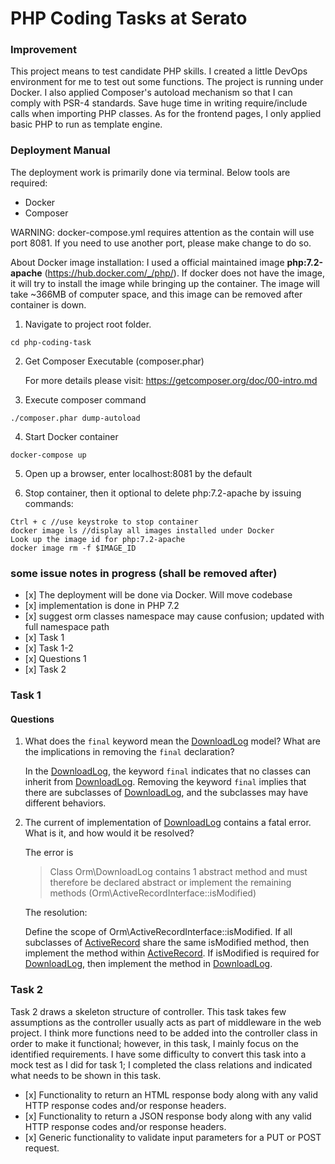 # PHP Coding Tasks at Serato

### Improvement
This project means to test candidate PHP skills. I created a little DevOps environment for me to test out some functions. The project is running under Docker. I also applied Composer's autoload mechanism so that I can comply with PSR-4 standards. Save huge time in writing require/include calls when importing PHP classes. As for the frontend pages, I only applied basic PHP to run as template engine.

### Deployment Manual
The deployment work is primarily done via terminal. Below tools are required:

- Docker
- Composer

WARNING: docker-compose.yml requires attention as the contain will use port 8081. If you need to use another port, please make change to do so.

About Docker image installation: I used a official maintained image <b>php:7.2-apache</b> (https://hub.docker.com/_/php/). If docker does not have the image, it will try to install the image while bringing up the container. The image will take ~366MB of computer space, and this image can be removed after container is down.

1. Navigate to project root folder.
```
cd php-coding-task
```
2. Get Composer Executable (composer.phar)

    For more details please visit: https://getcomposer.org/doc/00-intro.md

3. Execute composer command
```
./composer.phar dump-autoload
```

4. Start Docker container
```
docker-compose up
```

5. Open up a browser, enter localhost:8081 by the default

6. Stop container, then it optional to delete php:7.2-apache by issuing commands:
```
Ctrl + c //use keystroke to stop container
docker image ls //display all images installed under Docker
Look up the image id for php:7.2-apache
docker image rm -f $IMAGE_ID  
```

### some issue notes in progress (shall be removed after)
- \[x] The deployment will be done via Docker. Will move codebase
- \[x] implementation is done in PHP 7.2
- \[x] suggest orm classes namespace may cause confusion; updated with full namespace path
- \[x] Task 1
- \[x] Task 1-2
- \[x] Questions 1
- \[x] Task 2

### Task 1

#### Questions
1. What does the `final` keyword mean the [DownloadLog](orm/DownloadLog.php) model? What are the implications in removing the `final` declaration?

    In the [DownloadLog](orm/DownloadLog.php), the keyword `final` indicates that no classes can inherit from [DownloadLog](orm/DownloadLog.php). Removing the keyword `final` implies that there are subclasses of [DownloadLog](orm/DownloadLog.php), and the subclasses may have different behaviors.

2. The current of implementation of [DownloadLog](orm/DownloadLog.php) contains a fatal error. What is it, and how would it be resolved?

    The error is
    > Class Orm\DownloadLog contains 1 abstract method and must therefore be declared abstract or implement the remaining methods (Orm\ActiveRecordInterface::isModified)

    The resolution:

    Define the scope of Orm\ActiveRecordInterface::isModified. If all subclasses of [ActiveRecord](orm/ActiveRecord.php) share the same isModified method, then implement the method within [ActiveRecord](orm/ActiveRecord.php). If isModified is required for [DownloadLog](orm/DownloadLog.php), then implement the method in [DownloadLog](orm/DownloadLog.php).

### Task 2
Task 2 draws a skeleton structure of controller. This task takes few assumptions as the controller usually acts as part of middleware in the web project. I think more functions need to be added into the controller class in order to make it functional; however, in this task, I mainly focus on the identified requirements. I have some difficulty to convert this task into a mock test as I did for task 1; I completed the class relations and indicated what needs to be shown in this task.

- \[x] Functionality to return an HTML response body along with any valid HTTP response codes and/or response headers.
- \[x] Functionality to return a JSON response body along with any valid HTTP response codes and/or response headers.
- \[x] Generic functionality to validate input parameters for a PUT or POST request.
